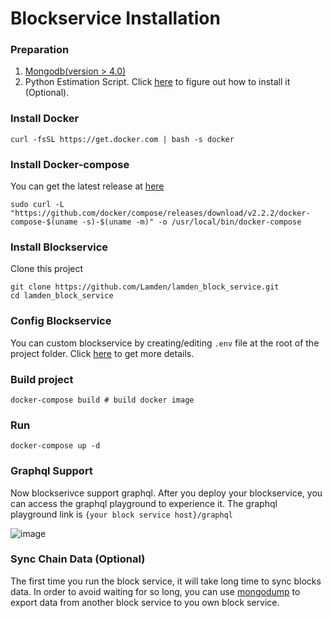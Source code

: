 
# Blockservice Installation


### Preparation
1. [<u>Mongodb</u>(version > 4.0)](httpv://www.mongodb.com/docs/manual/installation/)
2. Python Estimation Script. Click [<u>here</u>](/docs/develop/blockservice/estimation_installation) to figure out how to install it (Optional).


### Install Docker

```
curl -fsSL https://get.docker.com | bash -s docker
```

### Install Docker-compose

You can get the latest release at [here](https://github.com/docker/compose/releases)

```
sudo curl -L "https://github.com/docker/compose/releases/download/v2.2.2/docker-compose-$(uname -s)-$(uname -m)" -o /usr/local/bin/docker-compose
```

### Install Blockservice

Clone this project
```
git clone https://github.com/Lamden/lamden_block_service.git
cd lamden_block_service
```

### Config Blockservice
You can custom blockservice by creating/editing  ```.env``` file at the root of the project folder.  Click [<u>here</u>](/docs/develop/blockservice/config) to get more details.


### Build project

```
docker-compose build # build docker image
```

### Run

```
docker-compose up -d
```

### Graphql Support
Now blockserivce support graphql. After you deploy your blockservice, you can access the graphql playground to experience it. The graphql playground link is `{your block service host}/graphql`

![image](/img/graphql.png)


### Sync Chain Data (Optional)
The first time you run the block service, it will take long time to sync blocks data. In order to avoid waiting for so long, you can use
[<u>mongodump</u>](https://www.mongodb.com/docs/database-tools/mongodump/#mongodb-binary-bin.mongodump) to export data from another block service to you own block service.


